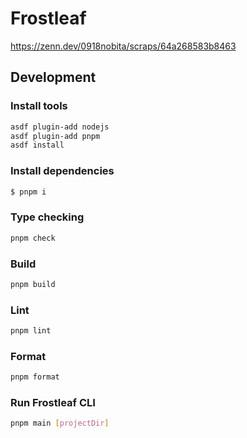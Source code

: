 # Frostleaf

https://zenn.dev/0918nobita/scraps/64a268583b8463

## Development

### Install tools

```bash
asdf plugin-add nodejs
asdf plugin-add pnpm
asdf install
```

### Install dependencies

```bash
$ pnpm i
```

### Type checking

```bash
pnpm check
```

### Build

```bash
pnpm build
```

### Lint

```bash
pnpm lint
```

### Format

```bash
pnpm format
```

### Run Frostleaf CLI

```bash
pnpm main [projectDir]
```
